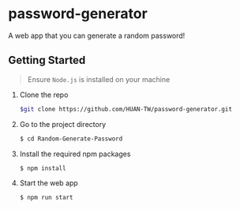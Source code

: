 # password-generator



A web app that you can generate a random password!

## Getting Started

> Ensure `Node.js` is installed on your machine

1. Clone the repo

   ```bash
   $git clone https://github.com/HUAN-TW/password-generator.git
   ```

2. Go to the project directory

   ```bash
   $ cd Random-Generate-Password
   ```

3. Install the required npm packages

   ```bash
   $ npm install
   ```

4. Start the web app

   ```bash
   $ npm run start
   ```
